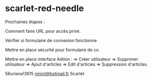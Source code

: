 # scarlet-red-needle

Prochaines étapes : 

Comment faire URL pour accès privé. 

Vérifier si formulaire de connexion fonctionne 

Mettre en place sécurtié pour formulaire de co 

Mettre en place interface Admin : 
    => Créer utilisateur 
    => Supprimer utilisateur 
    => Ajout d'articles 
    => Edit d'articles 
    => Suppression d'articles. 

56uriana!3615
ninict@hotmail.fr
Scarlet